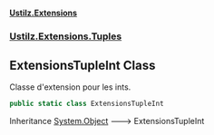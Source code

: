 #### [Ustilz.Extensions](index.md 'index')
### [Ustilz.Extensions.Tuples](Ustilz.Extensions.Tuples.md 'Ustilz.Extensions.Tuples')

## ExtensionsTupleInt Class

Classe d'extension pour les ints.

```csharp
public static class ExtensionsTupleInt
```

Inheritance [System.Object](https://docs.microsoft.com/en-us/dotnet/api/System.Object 'System.Object') &#129106; ExtensionsTupleInt